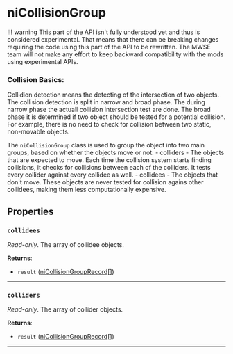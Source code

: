 <!---
	This file is autogenerated. Do not edit this file manually. Your changes will be ignored.
	More information: https://github.com/MWSE/MWSE/tree/master/docs
-->

# niCollisionGroup

!!! warning
	This part of the API isn't fully understood yet and thus is considered experimental. That means that there can be breaking changes requiring the code using this part of the API to be rewritten. The MWSE team will not make any effort to keep backward compatibility with the mods using experimental APIs.
 ### Collision Basics:

Collidion detection means the detecting of the intersection of two objects. The collision detection is split in narrow and broad phase. The during narrow phase the actuall collision intersection test are done. The broad phase it is determined if two object should be tested for a potential collision. For example, there is no need to check for collision between two static, non-movable objects.

The `niCollisionGroup` class is used to group the object into two main groups, based on whether the objects move or not:
	- colliders - The objects that are expected to move. Each time the collision system starts finding collisions, it checks for collisions between each of the colliders. It tests every collider against every collidee as well.
	- collidees - The objects that don't move. These objects are never tested for collision agains other collidees, making them less computationally expensive.


## Properties

### `collidees`

*Read-only*. The array of collidee objects.

**Returns**:

* `result` ([niCollisionGroupRecord](../../types/niCollisionGroupRecord)[])

***

### `colliders`

*Read-only*. The array of collider objects.

**Returns**:

* `result` ([niCollisionGroupRecord](../../types/niCollisionGroupRecord)[])

***

